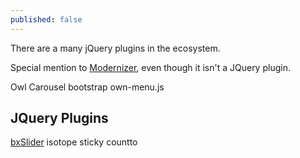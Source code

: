 ```yaml
---
published: false
---
```

There are a many jQuery plugins in the ecosystem.

Special mention to [Modernizer](https://modernizr.com/), even though it isn't a JQuery plugin.

Owl Carousel
bootstrap
own-menu.js


## JQuery Plugins

[bxSlider](http://bxslider.com/)
isotope
sticky
countto



